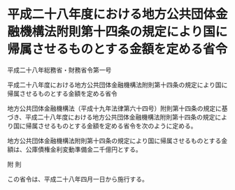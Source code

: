 # 平成二十八年度における地方公共団体金融機構法附則第十四条の規定により国に帰属させるものとする金額を定める省令

平成二十八年総務省・財務省令第一号

平成二十八年度における地方公共団体金融機構法附則第十四条の規定により国に帰属させるものとする金額を定める省令

地方公共団体金融機構法（平成十九年法律第六十四号）附則第十四条の規定に基づき、平成二十八年度における地方公共団体金融機構法附則第十四条の規定により国に帰属させるものとする金額を定める省令を次のように定める。

地方公共団体金融機構法附則第十四条の規定により国に帰属させるものとする金額は、公庫債権金利変動準備金二千億円とする。

附 則

この省令は、平成二十八年四月一日から施行する。
